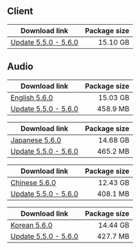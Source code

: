 ## Client
<!--
| Download link | Package size |
| ------------- | ------------:|
| [Client 5.6.0 Part 1](-----------------------------) | 10 GB |
| [Client 5.6.0 Part 2](-----------------------------) | 10 GB |
| [Client 5.6.0 Part 3](-----------------------------) | 10 GB |
| [Client 5.6.0 Part 4](-----------------------------) | 10 GB |
| [Client 5.6.0 Part 5](-----------------------------) | 10 GB |
| [Client 5.6.0 Part 6](-----------------------------) | 10 GB |
| [Client 5.6.0 Part 7](-----------------------------) | 10 GB |
| [Client 5.6.0 Part 8](-----------------------------) | -- GB |
-->
| Download link | Package size |
| ------------- | ------------:|
| [Update 5.5.0 - 5.6.0](https://mega.nz/file/CY1gBCyS#oC4MH2pE74ksLoFRYy7oqawmCx2bRGVP6lhhjTY7Lag) | 15.10 GB |


## Audio

| Download link | Package size |
| ------------- | ------------:|
| [English 5.6.0](https://mega.nz/file/e8JV1QYQ#42s8bSco5NHzLL844pAVqpwN_tTW0FrPOFNzdj8y9ec) | 15.03 GB |
| [Update 5.5.0 - 5.6.0](https://mega.nz/file/vcVkSaQC#i7Gy9u48OSfk_s3AqV4uRceI1hITDseyhJpZLqajaSw) | 458.9 MB |

| Download link | Package size |
| ------------- | ------------:|
| [Japanese 5.6.0](https://mega.nz/file/aV10CZwC#j3BgzwtJCMap1kEJqZJqtWKm4ylXgJ-gKOX_9sLEdV4) | 14.68 GB |
| [Update 5.5.0 - 5.6.0](https://mega.nz/file/aFsR0YAQ#XphhvDwj4Z7SIQF2JF3-DShZrEvxV4K7nVf5f-opxDc) | 465.2 MB |

| Download link | Package size |
| ------------- | ------------:|
| [Chinese 5.6.0](https://mega.nz/file/aoQQFKBK#LN5mHxrWgVw3K8MQ0-vDkBpHG0YA95sVJWt1bah-ews) | 12.43 GB |
| [Update 5.5.0 - 5.6.0](https://mega.nz/file/WU1R1CDb#KQM5mCZlG7cO2uLijHvpThzgrnB5KRKAIM0WZWlWsXY) | 408.1 MB |

| Download link | Package size |
| ------------- | ------------:|
| [Korean 5.6.0](https://mega.nz/file/KMdERQJB#BmH5tnV3CcrqqofIDLjX-CgdI8IH-E0Gq8MGfP_vrEg) | 14.44 GB |
| [Update 5.5.0 - 5.6.0](https://mega.nz/file/KQ90jDjR#1AeZFvrAo9vEEi5TXysmFbSIO7yjJwDmbqBJMs_ZMtE) | 427.7 MB |
